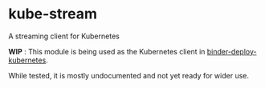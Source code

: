 # kube-stream
A streaming client for Kubernetes

__WIP__ : This module is being used as the Kubernetes client in [binder-deploy-kubernetes](https://www.github.com/binder-project/binder-deploy-kubernetes). 

While tested, it is mostly undocumented and not yet ready for wider use.
